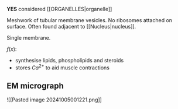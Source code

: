 **YES** considered [[ORGANELLES|organelle]]

Meshwork of tubular membrane vesicles. No ribosomes attached on surface. Often found adjacent to [[Nucleus|nucleus]].  

Single membrane.  

$f(x)$: 
- synthesise lipids, phospholipids and steroids
- stores $Ca^{2+}$ to aid muscle contractions
## EM micrograph
![[Pasted image 20241005001221.png]]